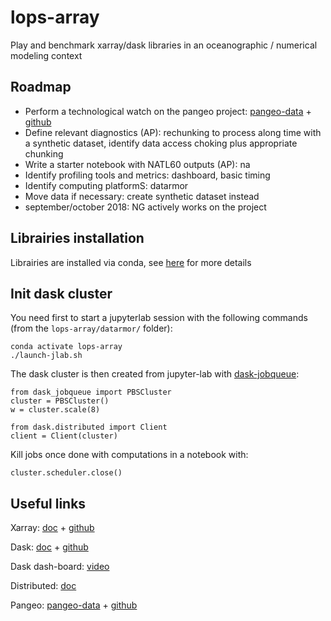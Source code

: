 # lops-array
Play and benchmark xarray/dask libraries in an oceanographic / numerical modeling context

## Roadmap
- Perform a technological watch on the pangeo project: [pangeo-data](https://pangeo-data.github.io/)  +  [github](https://github.com/pangeo-data/pangeo)
- Define relevant diagnostics (AP): rechunking to process along time with a synthetic dataset, identify data access choking plus appropriate chunking 
- Write a starter notebook with NATL60 outputs (AP): na
- Identify profiling tools and metrics: dashboard, basic timing
- Identify computing platformS: datarmor
- Move data if necessary: create synthetic dataset instead
- september/october 2018: NG actively works on the project

## Librairies installation

Librairies are installed via conda, see [here](https://github.com/apatlpo/lops-array/blob/master/doc/CONDA.md) for more details

## Init dask cluster

You need first to start a jupyterlab session with the following commands (from the `lops-array/datarmor/` folder):

```
conda activate lops-array
./launch-jlab.sh
```

The dask cluster is then created from jupyter-lab with [dask-jobqueue](https://dask-jobqueue.readthedocs.io/en/latest/):

```
from dask_jobqueue import PBSCluster
cluster = PBSCluster()
w = cluster.scale(8)

from dask.distributed import Client
client = Client(cluster)
```

Kill jobs once done with computations in  a notebook with:
```
cluster.scheduler.close()
```

## Useful links
Xarray: [doc](http://xarray.pydata.org/en/stable/index.html) + [github](https://github.com/pydata/xarray)

Dask: [doc](http://dask.pydata.org/en/latest/) + [github](https://github.com/dask/dask)

Dask dash-board: [video](https://www.youtube.com/watch?v=N_GqzcuGLCY)

Distributed: [doc](https://distributed.readthedocs.io/en/latest/)

Pangeo: [pangeo-data](https://pangeo-data.github.io/)  +  [github](https://github.com/pangeo-data/pangeo)

